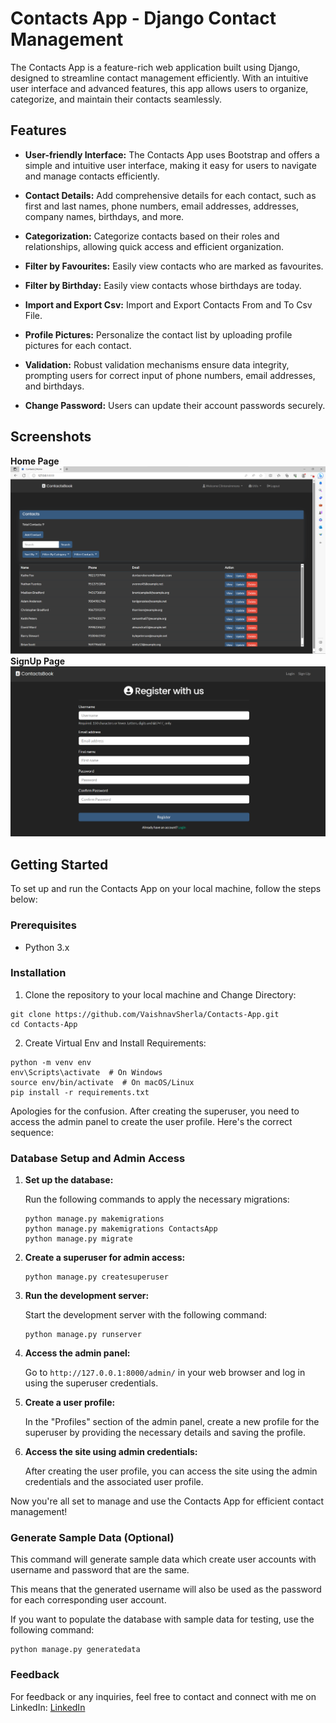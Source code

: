 # Contacts App - Django Contact Management

The Contacts App is a feature-rich web application built using Django, designed to streamline contact management efficiently. With an intuitive user interface and advanced features, this app allows users to organize, categorize, and maintain their contacts seamlessly.

## Features

- **User-friendly Interface:** The Contacts App uses Bootstrap and offers a simple and intuitive user interface, making it easy for users to navigate and manage contacts efficiently.

- **Contact Details:** Add comprehensive details for each contact, such as first and last names, phone numbers, email addresses, addresses, company names, birthdays, and more.

- **Categorization:** Categorize contacts based on their roles and relationships, allowing quick access and efficient organization.

- **Filter by Favourites:** Easily view contacts who are marked as favourites.

- **Filter by Birthday:** Easily view contacts whose birthdays are today.

- **Import and Export Csv:** Import and Export Contacts From and To Csv File.

- **Profile Pictures:** Personalize the contact list by uploading profile pictures for each contact.

- **Validation:** Robust validation mechanisms ensure data integrity, prompting users for correct input of phone numbers, email addresses, and birthdays.

- **Change Password:** Users can update their account passwords securely.

## Screenshots
**Home Page**
![Contact Index Page](Screenshots/index.png)
**SignUp Page**
![Signup Page](Screenshots/signup.png)

## Getting Started

To set up and run the Contacts App on your local machine, follow the steps below:

### Prerequisites

- Python 3.x

### Installation

1. Clone the repository to your local machine and Change Directory:

```
git clone https://github.com/VaishnavSherla/Contacts-App.git
cd Contacts-App
```
2. Create Virtual Env and Install Requirements:

```
python -m venv env
env\Scripts\activate  # On Windows
source env/bin/activate  # On macOS/Linux
pip install -r requirements.txt
```
Apologies for the confusion. After creating the superuser, you need to access the admin panel to create the user profile. Here's the correct sequence:

### Database Setup and Admin Access

1. **Set up the database:**

   Run the following commands to apply the necessary migrations:

   ```
   python manage.py makemigrations
   python manage.py makemigrations ContactsApp
   python manage.py migrate
   ```

2. **Create a superuser for admin access:**

   ```
   python manage.py createsuperuser
   ```

3. **Run the development server:**

   Start the development server with the following command:

   ```
   python manage.py runserver
   ```

4. **Access the admin panel:**

   Go to `http://127.0.0.1:8000/admin/` in your web browser and log in using the superuser credentials.

5. **Create a user profile:**

   In the "Profiles" section of the admin panel, create a new profile for the superuser by providing the necessary details and saving the profile.

6. **Access the site using admin credentials:**

   After creating the user profile, you can access the site using the admin credentials and the associated user profile.

Now you're all set to manage and use the Contacts App for efficient contact management!

### Generate Sample Data (Optional)
This command will generate sample data which create user accounts with username and password that are the same. 

This means that the generated username will also be used as the password for each corresponding user account.

If you want to populate the database with sample data for testing, use the following command:

```
python manage.py generatedata
```
### Feedback
For feedback or any inquiries, feel free to contact and connect with me on LinkedIn:
[LinkedIn](https://www.linkedin.com/in/vaishnav-sherla/)
